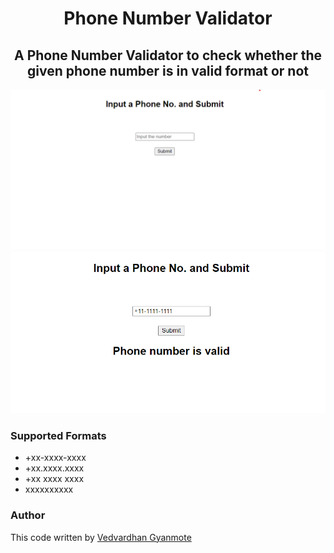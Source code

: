 <h1 align="center">Phone Number Validator</h1>
<h2 align="center">
A Phone Number Validator to check whether the given phone number is in valid format or not
</h2>
<img src="demo1.png">
<img src="demo2.png">

### Supported Formats
<ul>
<li>+xx-xxxx-xxxx</li>
<li>+xx.xxxx.xxxx</li>
<li>+xx xxxx xxxx</li>
<li>xxxxxxxxxx</li>
</ul>

### Author
This code written by [Vedvardhan Gyanmote](https://www.github.com/ved08)
